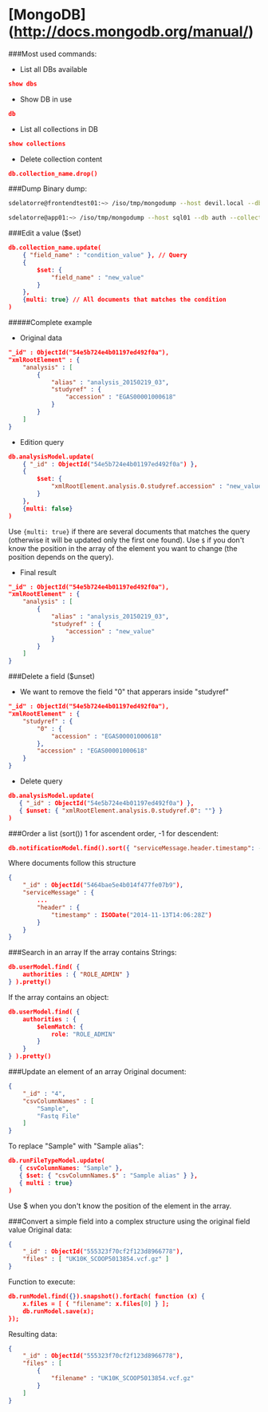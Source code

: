 [MongoDB] (http://docs.mongodb.org/manual/)
=======

###Most used commands:
* List all DBs available
```json
show dbs
```
* Show DB in use
```json
db
```
* List all collections in DB
```json
show collections
```
* Delete collection content
```json
db.collection_name.drop()
```
###Dump
Binary dump:
```bash
sdelatorre@frontendtest01:~> /iso/tmp/mongodump --host devil.local --db submitter_dev --collection submissionModel --query '{"submitterId":"ega-box-211"}' --out submissions_ega-box-211_dump

sdelatorre@app01:~> /iso/tmp/mongodump --host sql01 --db auth --collection userManagementModel --query '{},{_class:0}' --out sql01_auth_user_management_model_dump
```
###Edit a value ($set)
```json
db.collection_name.update(
	{ "field_name" : "condition_value" }, // Query
	{
		$set: {
			"field_name" : "new_value"
		}
	},
	{multi: true} // All documents that matches the condition
)
```
#####Complete example
* Original data
```json
"_id" : ObjectId("54e5b724e4b01197ed492f0a"),
"xmlRootElement" : {
	"analysis" : [
		{
			"alias" : "analysis_20150219_03",
			"studyref" : {
				"accession" : "EGAS00001000618"
			}
		}
	]
}
```
* Edition query
```json
db.analysisModel.update(
    { "_id" : ObjectId("54e5b724e4b01197ed492f0a") }, 
    {
        $set: {
            "xmlRootElement.analysis.0.studyref.accession" : "new_value"
        }
    },
    {multi: false}
)
```
Use <code>{multi: true}</code> if there are several documents that matches the query (otherwise it will be updated only the first one found).
Use <code>$</code> if you don't know the position in the array of the element you want to change (the position depends on the query).
* Final result
```json
"_id" : ObjectId("54e5b724e4b01197ed492f0a"),
"xmlRootElement" : {
	"analysis" : [
		{
			"alias" : "analysis_20150219_03",
			"studyref" : {
				"accession" : "new_value"
			}
		}
	]
}
```
###Delete a field ($unset)
* We want to remove the field "0" that apperars inside "studyref"
```json
"_id" : ObjectId("54e5b724e4b01197ed492f0a"),
"xmlRootElement" : {
	"studyref" : {
		"0" : {
			"accession" : "EGAS00001000618"
		},
		"accession" : "EGAS00001000618"
	}
}
```
* Delete query
```json
db.analysisModel.update(
   { "_id" : ObjectId("54e5b724e4b01197ed492f0a") },
   { $unset: { "xmlRootElement.analysis.0.studyref.0": ""} }
)
```
###Order a list (sort())
1 for ascendent order, -1 for descendent:
```json
db.notificationModel.find().sort({ "serviceMessage.header.timestamp": -1 }).pretty()
```
Where documents follow this structure
```json
{
	"_id" : ObjectId("5464bae5e4b014f477fe07b9"),
	"serviceMessage" : {
		...
		"header" : {
			"timestamp" : ISODate("2014-11-13T14:06:28Z")
		}
	}
}
```
###Search in an array
If the array contains Strings:
```json
db.userModel.find( {	
	authorities : { "ROLE_ADMIN" } 
} ).pretty()
```
If the array contains an object:
```json
db.userModel.find( {	
	authorities : { 
		$elemMatch: { 
			role: "ROLE_ADMIN"
		} 
	}
} ).pretty()
```
###Update an element of an array
Original document:
```json
{
	"_id" : "4",
	"csvColumnNames" : [
		"Sample",
		"Fastq File"
	]
}

```
To replace "Sample" with "Sample alias":
```json
db.runFileTypeModel.update(
   { csvColumnNames: "Sample" },
   { $set: { "csvColumnNames.$" : "Sample alias" } },
   { multi : true}
)
```
Use $ when you don't know the position of the element in the array.

###Convert a simple field into a complex structure using the original field value
Original data:
```json
{
	"_id" : ObjectId("555323f70cf2f123d8966778"),
	"files" : [ "UK10K_SCOOP5013854.vcf.gz" ]
}

```
Function to execute:
```json
db.runModel.find({}).snapshot().forEach( function (x) { 
	x.files = [ { "filename": x.files[0] } ]; 
	db.runModel.save(x); 
});
```
Resulting data:
```json
{
	"_id" : ObjectId("555323f70cf2f123d8966778"),
	"files" : [
		{
			"filename" : "UK10K_SCOOP5013854.vcf.gz"
		}
	]
}

```
